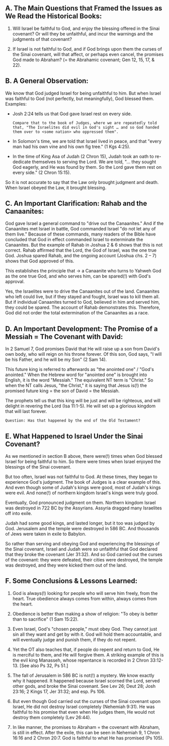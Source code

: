 
## A. The Main Questions that Framed the Issues as We Read the Historical Books:

1. Will Israel be faithful to God, and enjoy the blessing offered in the Sinai covenant? Or will they be unfaithful, and incur the warnings and the judgments of that covenant?

2. If Israel is not faithful to God, and if God brings upon them the curses of the Sinai covenant, will that affect, or perhaps even cancel, the promises God made to Abraham? (= the Abrahamic covenant; Gen 12, 15, 17, & 22).

## B. A General Observation:

We know that God judged Israel for being unfaithful to him. But when Israel was faithful to God (not perfectly, but meaningfully), God blessed them. Examples:

- Josh 2:24 tells us that God gave Israel rest on every side.

   ```
   Compare that to the book of Judges, where we are repeatedly told that, "The Israelites did evil in God's sight … and so God handed them over to <some nation> who oppressed them".
   ```

- In Solomon's time, we are told that Israel lived in peace, and that "every man had his own vine and his own fig tree." (1 Kgs 4:25).

- In the time of King Asa of Judah (2 Chron 15), Judah took an oath to re-dedicate themselves to serving the Lord. We are told, "… they sought God eagerly, and He was found by them. So the Lord gave them rest on every side." (2 Chron 15:15).

So it is not accurate to say that the Law only brought judgment and death. When Israel obeyed the Law, it brought blessing.

## C. An Important Clarification: Rahab and the Canaanites:

God gave Israel a general command to "drive out the Canaanites." And if the Canaanites met Israel in battle, God commanded Israel "do not let any of them live." Because of these commands, many readers of the Bible have concluded that God in effect commanded Israel to exterminate the Canaanites. But the example of Rahab in Joshua 2 & 6 shows that this is not correct. Rahab affirmed that the Lord, the God of Israel, was the one true God. Joshua spared Rahab, and the ongoing account (Joshua chs. 2 – 7) shows that God approved of this.

This establishes the principle that → a Canaanite who turns to Yahweh God as the one true God, and who serves him, can be spared(!) with God's approval.

Yes, the Israelites were to drive the Canaanites out of the land. Canaanites who left could live, but if they stayed and fought, Israel was to kill them all. But if individual Canaanites turned to God, believed in him and served him, they could be spared. The account of Rahab demonstrates this. Therefore, God did not order the total extermination of the Canaanites as a race.

## D. An Important Development: The Promise of a Messiah = The Covenant with David:

In 2 Samuel 7, God promises David that He will raise up a son from David's own body, who will reign on his throne forever. Of this son, God says, "I will be his Father, and he will be my Son" (2 Sam 14).

This future king is referred to afterwards as "the anointed one" / "God's anointed." When the Hebrew word for "anointed one" is brought into English, it is the word "Messiah." The equivalent NT term is "Christ." So when the NT calls Jesus, "the Christ," it is saying that Jesus is(!) the promised future king
= the son of David = the Messiah.

The prophets tell us that this king will be just and will be righteous, and will delight in revering the Lord (Isa 11:1-5). He will set up a glorious kingdom that will last forever.

```
Question: Has that happened by the end of the Old Testament?
```

## E. What Happened to Israel Under the Sinai Covenant?

As we mentioned in section B above, there were(!) times when God blessed Israel for being faithful to him. So there were times when Israel enjoyed the blessings of the Sinai covenant.

But too often, Israel was not faithful to God. At these times, they began to experience God's judgment. The book of Judges is a clear example of this. And even though some of Judah's kings were good, most of Judah's kings were evil. And none(!) of northern kingdom Israel's kings were truly good.

Eventually, God pronounced judgment on them. Northern kingdom Israel was destroyed in 722 BC by the Assyrians. Assyria dragged many Israelites off into exile.

Judah had some good kings, and lasted longer, but it too was judged by God. Jerusalem and the temple were destroyed in 586 BC. And thousands of Jews were taken in exile to Babylon.

So rather than serving and obeying God and experiencing the blessings of the Sinai covenant, Israel and Judah were so unfaithful that God declared that they broke the covenant (Jer 31:32). And so God carried out the curses of the covenant: they were defeated, their cities were destroyed, the temple was destroyed, and they were kicked them out of the land.

## F. Some Conclusions & Lessons Learned:

1. God is always(!) looking for people who will serve him freely, from the heart. True obedience always comes from within, always comes from the heart.

2. Obedience is better than making a show of religion: "To obey is better than to sacrifice" (1 Sam 15:22).

3. Even Israel, God's "chosen people," must obey God. They cannot just sin all they want and get by with it. God will hold them accountable, and will eventually judge and punish them, if they do not repent.

4. Yet the OT also teaches that, if people do repent and return to God, He is merciful to them, and He will forgive them. A striking example of this is the evil king Manasseh, whose repentance is recorded in 2 Chron 33:12-13. [See also Ps 32, Ps 51.]

5. The fall of Jerusalem in 586 BC is not(!) a mystery. We know exactly why it happened. It happened because Israel scorned the Lord, served other gods, and broke the Sinai covenant. See Lev 26; Deut 28; Josh 23:16; 2 Kings 17, Jer 31:32; and esp. Ps 106.

6. But even though God carried out the curses of the Sinai covenant upon Israel, He did not destroy Israel completely (Nehemiah 9:31). He was faithful to his promise that even when He judges them, He would not destroy them completely (Lev 26:44).

7. In like manner, the promises to Abraham = the covenant with Abraham, is still in effect. After the exile, this can be seen in Nehemiah 9, 1 Chron 16:16 and 2 Chron 20:7. God is faithful to what He has promised (Ps 105).
